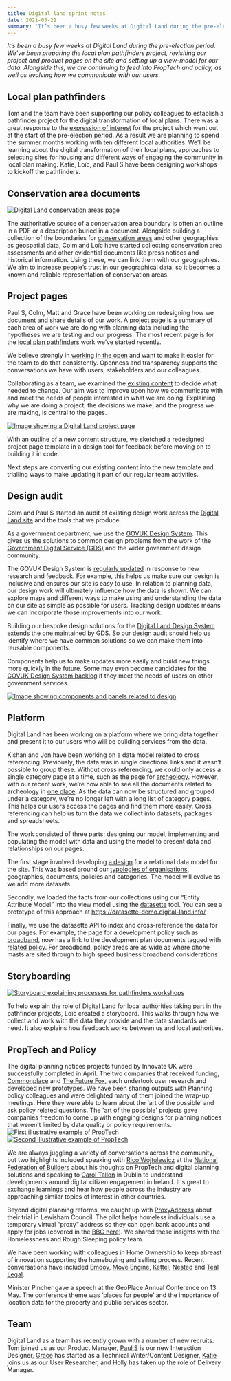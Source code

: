 ```yaml
---
title: Digital land sprint notes
date: 2021-05-21
summary: "It’s been a busy few weeks at Digital Land during the pre-election period. We’ve been preparing the local plan pathfinders project, revisiting our project and product pages on the site and setting up a view-model for our data. Alongside this, we are continuing to feed into PropTech and policy, as well as evolving how we communicate with our users."
---
```


_It’s been a busy few weeks at Digital Land during the pre-election period. We’ve been preparing the local plan pathfinders project, revisiting our project and product pages on the site and setting up a view-model for our data. Alongside this, we are continuing to feed into PropTech and policy, as well as evolving how we communicate with our users._

## Local plan pathfinders
Tom and the team have been supporting our policy colleagues to establish a pathfinder project for the digital transformation of local plans. There was a great response to the [expression of interest](https://www.gov.uk/government/publications/local-plan-pathfinders-expressions-of-interest) for the project which went out at the start of the pre-election period. As a result we are planning to spend the summer months working with ten different local authorities. We’ll be learning about the digital transformation of their local plans, approaches to selecting sites for housing and different ways of engaging the community in local plan making. Katie, Loïc, and Paul S have been designing workshops to kickoff the pathfinders.

## Conservation area documents
<a href="https://res.cloudinary.com/digital-land/image/upload/v1621589388/Conservation_area_docs_rfqwtu.png" title="Conservation area page"><img src="https://res.cloudinary.com/digital-land/image/upload/v1621589388/Conservation_area_docs_rfqwtu.png" alt="Digital Land conservation areas page"></a>

The authoritative source of a conservation area boundary is often an outline in a PDF or a description buried in a document. Alongside building a collection of the boundaries for [conservation areas](https://digital-land.github.io/conservation-area/) and other geographies as geospatial data, Colm and Loïc have started collecting conservation area assessments and other evidential documents like press notices and historical information. Using these, we can link them with our geographies. We aim to increase people’s trust in our geographical data, so it becomes a known and reliable representation of conservation areas.

## Project pages
Paul S, Colm, Matt and Grace have been working on redesigning how we document and share details of our work. A project page is a summary of each area of work we are doing with planning data including the hypotheses we are testing and our progress. The most recent page is for the [local plan pathfinders](https://digital-land.github.io/project/local-plan-pathfinders/) work we’ve started recently.

We believe strongly in [working in the open](https://www.gov.uk/guidance/government-design-principles#make-things-open-it-makes-things-better) and want to make it easier for the team to do that consistently. Openness and transparency supports the conversations we have with users, stakeholders and our colleagues.

Collaborating as a team, we examined the [existing content](https://digital-land.github.io/project/) to decide what needed to change. Our aim was to improve upon how we communicate with and meet the needs of people interested in what we are doing. Explaining why we are doing a project, the decisions we make, and the progress we are making, is central to the pages. 

<a href="https://res.cloudinary.com/digital-land/image/upload/v1621589388/Project_pages_xotgwn.png" title ="Project page"><img src="https://res.cloudinary.com/digital-land/image/upload/v1621589388/Project_pages_xotgwn.png" alt="Image showing a Digital Land project page"></a>
   
With an outline of a new content structure, we sketched a redesigned project page template in a design tool for feedback before moving on to building it in code. 

Next steps are converting our existing content into the new template and trialling ways to make updating it part of our regular team activities. 
   
## Design audit
Colm and Paul S started an audit of existing design work across the [Digital Land site](https://digital-land.github.io/) and the tools that we produce.

As a government department, we use the [GOVUK Design System](https://gds.blog.gov.uk/2018/06/22/introducing-the-gov-uk-design-system/). This gives us the solutions to common design problems from the work of the [Government Digital Service (GDS)](https://www.gov.uk/government/organisations/government-digital-service) and the wider government design community.

The GOVUK Design System is [regularly updated](https://github.com/alphagov/govuk-frontend/releases) in response to new research and feedback. For example, this helps us make sure our design is inclusive and ensures our site is easy to use. In relation to planning data, our design work will ultimately influence how the data is shown. We can explore maps and different ways to make using and understanding the data on our site as simple as possible for users. Tracking design updates means we can incorporate those improvements into our work.

Building our bespoke design solutions for the [Digital Land Design System](https://digital-land.github.io/design-system/) extends the one maintained by GDS. So our design audit should help us identify where we have common solutions so we can make them into reusable components. 

Components help us to make updates more easily and build new things more quickly in the future. Some may even become candidates for the [GOVUK Design System backlog](https://design-system.service.gov.uk/community/backlog/) if they meet the needs of users on other government services.

<a href="https://res.cloudinary.com/digital-land/image/upload/v1621589386/Components_qhwvpg.png" title ="Components and panels"><img src="https://res.cloudinary.com/digital-land/image/upload/v1621589386/Components_qhwvpg.png" alt="Image showing components and panels related to design"></a>

## Platform

Digital Land has been working on a platform where we bring data together and present it to our users who will be building services from the data.

Kishan and Jon have been working on a data model related to cross referencing. Previously, the data was in single directional links and it wasn’t possible to group these. Without cross referencing, we could only access a single category page at a time, such as the page for [archeology](https://digital-land.github.io/development-policy/local-authority-eng/BUC/wingndp-HE2/). However, with our recent work, we’re now able to see all the documents related to archeology in [one place](https://digital-land.github.io/development-policy-category/archaeology/#referenced-by). As the data can now be structured and grouped under a category, we’re no longer left with a long list of category pages. This helps our users access the pages and find them more easily. Cross referencing can help us turn the data we collect into datasets, packages and spreadsheets. 

The work consisted of three parts; designing our model, implementing and populating the model with data and using the model to present data and relationships on our pages.

The first stage involved developing [a design](https://dbdiagram.io/d/6094f2b9b29a09603d13cf33) for a relational data model for the site. This was based around our [typologies of organisations](https://digital-land.github.io/specification/typology/), geographies, documents, policies and categories. The model will evolve as we add more datasets. 

Secondly, we loaded the facts from our collections using our “Entity Attribute Model” into the view model using the [datasette](https://datasette.io/) tool. You can see a prototype of this approach at https://datasette-demo.digital-land.info/ 

Finally, we use the datasette API to index and cross-reference the data for our pages. For example, the page for a development policy such as [broadband](https://digital-land.github.io/development-policy-category/broadband/), now has a link to the development plan documents tagged with [related policy](https://digital-land.github.io/development-policy-category/broadband/#referenced-by). For broadband, policy areas are as wide as where phone masts are sited through to high speed business broadband considerations

## Storyboarding
<a href="https://res.cloudinary.com/digital-land/image/upload/v1621589392/Storyboard_final_qwkv6c.png" title="Pathfinders storyboard"><img src="https://res.cloudinary.com/digital-land/image/upload/v1621589392/Storyboard_final_qwkv6c.png" alt="Storyboard explaining processes for pathfinders workshops"></a>

To help explain the role of Digital Land for local authorities taking part in the pathfinder projects, Loïc created a storyboard. This walks through how we collect and work with the data they provide and the data standards we need. It also explains how feedback works between us and local authorities.

## PropTech and Policy

The digital planning notices projects funded by Innovate UK were successfully completed in April. The two companies that received funding, [Commonplace](https://www.commonplace.is/blog/commonplace-funded-to-reimagine-planning-notifications) and [The Future Fox](https://www.thefuturefox.com/post/innovate-uk-and-mhclg-award-funding-to-the-future-fox-to-explore-digitisation-for-planning-notices), each undertook user research and developed new prototypes. We have been sharing outputs with Planning policy colleagues and were delighted many of them joined the wrap-up meetings. Here they were able to learn about the ‘art of the possible’ and ask policy related questions. The 'art of the possible' projects gave companies freedom to come up with engaging designs for planning notices that weren’t limited by data quality or policy requirements.   
<a href="https://res.cloudinary.com/digital-land/image/upload/v1621589390/Proptech_2_g1qacc.png" title="PropTech example 1"><img src="https://res.cloudinary.com/digital-land/image/upload/v1621589390/Proptech_2_g1qacc.png" alt="First illustrative example of PropTech"></a>
<a href="https://res.cloudinary.com/digital-land/image/upload/v1621589390/Proptech_1_xiydud.png" title="PropTech example 1"><img src="https://res.cloudinary.com/digital-land/image/upload/v1621589390/Proptech_1_xiydud.png" alt="Second illustrative example of PropTech"></a>

We are always juggling a variety of conversations across the community, but two highlights included speaking with [Rico Wojtulewicz](https://twitter.com/shortthought) at the [National Federation of Builders](https://www.builders.org.uk/home/) about his thoughts on PropTech and digital planning solutions and speaking to [Carol Tallon](https://twitter.com/caroltallon) in Dublin to understand developments around digital citizen engagement in Ireland. It's great to exchange learnings and hear how people across the industry are approaching similar topics of interest in other countries.

Beyond digital planning reforms, we caught up with [ProxyAddress](https://www.proxyaddress.co.uk/) about their trial in Lewisham Council. The pilot helps homeless individuals use a temporary virtual “proxy” address so they can open bank accounts and apply for jobs (covered in the [BBC here](https://www.bbc.co.uk/news/business-56402018)). We shared these insights with the Homelessness and Rough Sleeping policy team. 

We have been working with colleagues in Home Ownership to keep abreast of innovation supporting the homebuying and selling process. Recent conversations have included [Emoov](https://new.emoov.co.uk/), [Move Engine](https://move-engine.com/), [Kettel](https://kettel.io/), [Nested](https://nested.com/) and [Teal Legal](https://www.teallegal.com/).

Minister Pincher gave a speech at the GeoPlace Annual Conference on 13 May. The conference theme was ‘places for people’ and the importance of location data for the property and public services sector. 


## Team
Digital Land as a team has recently grown with a number of new recruits. Tom joined us as our Product Manager, [Paul S](https://twitter.com/paulmsmith) is our new Interaction Designer, [Grace](https://twitter.com/gspitzerwong?lang=en) has started as a Technical Writer/Content Designer, [Katie](https://twitter.com/ktglaubius) joins us as our User Researcher, and Holly has taken up the role of Delivery Manager.

